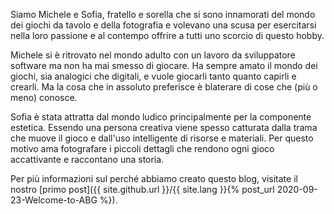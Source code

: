 Siamo Michele e Sofia, fratello e sorella che si sono innamorati del mondo dei giochi da tavolo e della fotografia e volevano una scusa per esercitarsi nella loro passione e al contempo offrire a tutti uno scorcio di questo hobby.

Michele si è ritrovato nel mondo adulto con un lavoro da sviluppatore software ma non ha mai smesso di giocare. Ha sempre amato il mondo dei giochi, sia analogici che digitali, e vuole giocarli tanto quanto capirli e crearli. Ma la cosa che in assoluto preferisce è blaterare di cose che (più o meno) conosce.

Sofia è stata attratta dal mondo ludico principalmente per la componente estetica. Essendo una persona creativa viene spesso catturata dalla trama che muove il gioco e dall'uso intelligente di risorse e materiali. Per questo motivo ama fotografare i piccoli dettagli che rendono ogni gioco accattivante e raccontano una storia.

Per più informazioni sul perché abbiamo creato questo blog, visitate il nostro [primo post]({{ site.github.url }}/{{ site.lang }}{% post_url 2020-09-23-Welcome-to-ABG %}).
